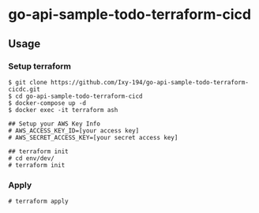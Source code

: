 # go-api-sample-todo-terraform-cicd

## Usage
### Setup terraform
```
$ git clone https://github.com/Ixy-194/go-api-sample-todo-terraform-cicdc.git
$ cd go-api-sample-todo-terraform-cicd
$ docker-compose up -d 
$ docker exec -it terraform ash

## Setup your AWS Key Info
# AWS_ACCESS_KEY_ID=[your access key]
# AWS_SECRET_ACCESS_KEY=[your secret access key]

## terraform init
# cd env/dev/
# terraform init
```

### Apply
```
# terraform apply
```
